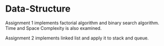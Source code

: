 # Data-Structure
Assignment 1 implements factorial algorithm and binary search algorithm. Time and Space Complexity is also examined. 

Assignment 2 implements linked list and apply it to stack and queue. 